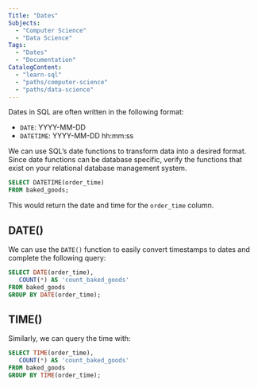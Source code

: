 ```yaml
---
Title: "Dates"
Subjects:
  - "Computer Science"
  - "Data Science"
Tags: 
  - "Dates"
  - "Documentation"
CatalogContent:
  - "learn-sql"
  - "paths/computer-science"
  - "paths/data-science"
---
```


Dates in SQL are often written in the following format:

- `DATE`: YYYY-MM-DD
- `DATETIME`: YYYY-MM-DD hh:mm:ss

We can use SQL’s date functions to transform data into a desired format. Since date functions can be database specific, verify the functions that exist on your relational database management system.

```sql
SELECT DATETIME(order_time)
FROM baked_goods;
```

This would return the date and time for the `order_time` column.

## DATE()

We can use the `DATE()` function to easily convert timestamps to dates and complete the following query:

```sql
SELECT DATE(order_time), 
   COUNT(*) AS 'count_baked_goods'
FROM baked_goods
GROUP BY DATE(order_time);
```

## TIME()

Similarly, we can query the time with:

```sql
SELECT TIME(order_time), 
   COUNT(*) AS 'count_baked_goods'
FROM baked_goods
GROUP BY TIME(order_time);
```
